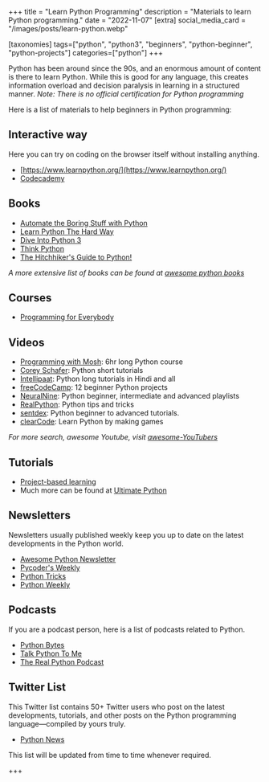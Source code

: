 +++
title = "Learn Python Programming"
description = "Materials to learn Python programming."
date = "2022-11-07"
[extra]
social_media_card = "/images/posts/learn-python.webp"

[taxonomies]
tags=["python", "python3", "beginners", "python-beginner", "python-projects"]
categories=["python"]
+++

Python has been around since the 90s, and an enormous amount of content is there to learn Python. While this is good for any language, this creates information overload and decision paralysis in learning in a structured manner. _Note: There is no official certification for Python programming_

Here is a list of materials to help beginners in Python programming:

## Interactive way

Here you can try on coding on the browser itself without installing anything.

- [https://www.learnpython.org/](https://www.learnpython.org/)
- [Codecademy](https://www.codecademy.com/learn/learn-python-3)

## Books

- [Automate the Boring Stuff with Python](https://automatetheboringstuff.com/2e/chapter0/)
- [Learn Python The Hard Way](https://learnpythonthehardway.org/book/)
- [Dive Into Python 3](https://diveinto.org/python3/table-of-contents.html)
- [Think Python](https://greenteapress.com/thinkpython2/html/thinkpython2002.html)
- [The Hitchhiker's Guide to Python!](https://docs.python-guide.org/#the-hitchhiker-s-guide-to-python)

_A more extensive list of books can be found at_ [_awesome python books_](https://github.com/junnplus/awesome-python-books)

## Courses

- [Programming for Everybody](https://www.coursera.org/learn/python)

## Videos

- [Programming with Mosh](https://www.youtube.com/watch?v=_uQrJ0TkZlc): 6hr long Python course
- [Corey Schafer](https://www.youtube.com/c/Coreyms/playlists): Python short tutorials
- [Intellipaat](https://www.youtube.com/c/Intellipaat/search?query=python): Python long tutorials in Hindi and all
- [freeCodeCamp](https://www.youtube.com/watch?v=8ext9G7xspg): 12 beginner Python projects
- [NeuralNine](https://www.youtube.com/c/NeuralNine/playlists): Python beginner, intermediate and advanced playlists
- [RealPython](https://www.youtube.com/c/realpython): Python tips and tricks
- [sentdex](https://www.youtube.com/c/sentdex/featured): Python beginner to advanced tutorials.
- [clearCode](https://www.youtube.com/watch?v=mDKM-JtUhhc): Learn Python by making games

_For more search, awesome Youtube, visit_ [_awesome-YouTubers_](https://github.com/JoseDeFreitas/awesome-youtubers)

## Tutorials

- [Project-based learning](https://github.com/practical-tutorials/project-based-learning#python)
- Much more can be found at [Ultimate Python](https://github.com/huangsam/ultimate-python)

## Newsletters

Newsletters usually published weekly keep you up to date on the latest developments in the Python world.

- [Awesome Python Newsletter](https://python.libhunt.com/newsletter)
- [Pycoder's Weekly](https://pycoders.com/)
- [Python Tricks](https://realpython.com/python-tricks/)
- [Python Weekly](https://www.pythonweekly.com/)

## Podcasts

If you are a podcast person, here is a list of podcasts related to Python.

- [Python Bytes](https://pythonbytes.fm)
- [Talk Python To Me](https://talkpython.fm/)
- [The Real Python Podcast](https://realpython.com/podcasts/rpp/)

## Twitter List

This Twitter list contains 50+ Twitter users who post on the latest developments, tutorials, and other posts on the Python programming language—compiled by yours truly.

- [Python News](https://twitter.com/i/lists/1270832890134159360)

This list will be updated from time to time whenever required.

+++
